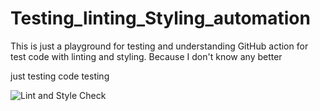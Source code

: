 # Testing_linting_Styling_automation
This is just a playground for testing and understanding GitHub action for test code with linting and styling. Because I don't know any better


just testing code testing

![Lint and Style Check](https://github.com/BScheliga/Testing_linting_Styling_automation/actions/workflows/lint-style-check.yml/badge.svg)
